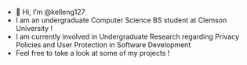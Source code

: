 - 👋 Hi, I’m @kelleng127
- I am an undergraduate Computer Science BS student at Clemson University !
- I am currently involved in Undergraduate Research regarding Privacy Policies and User Protection in Software Development
- Feel free to take a look at some of my projects !

<!---
kelleng127/kelleng127 is a ✨ special ✨ repository because its `README.md` (this file) appears on your GitHub profile.
You can click the Preview link to take a look at your changes.
--->
